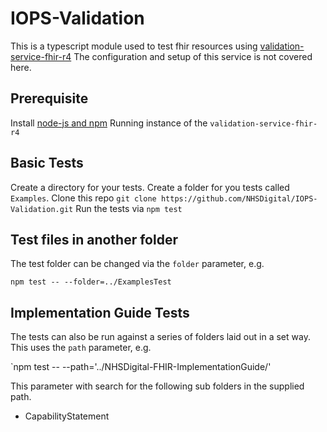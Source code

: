 # IOPS-Validation

This is a typescript module used to test fhir resources using [validation-service-fhir-r4](https://github.com/NHSDigital/validation-service-fhir-r4)
The configuration and setup of this service is not covered here.

## Prerequisite 

Install [node-js and npm](https://docs.npmjs.com/downloading-and-installing-node-js-and-npm)
Running instance of the `validation-service-fhir-r4`

## Basic Tests

Create a directory for your tests. 
Create a folder for you tests called `Examples`.
Clone this repo `git clone https://github.com/NHSDigital/IOPS-Validation.git`
Run the tests via `npm test`

## Test files in another folder

The test folder can be changed via the `folder` parameter, e.g. 

`npm test -- --folder=../ExamplesTest`

## Implementation Guide Tests

The tests can also be run against a series of folders laid out in a set way. This uses the `path` parameter, e.g. 

`npm test -- --path='../NHSDigital-FHIR-ImplementationGuide/'

This parameter with search for the following sub folders in the supplied path.

- CapabilityStatement

 
